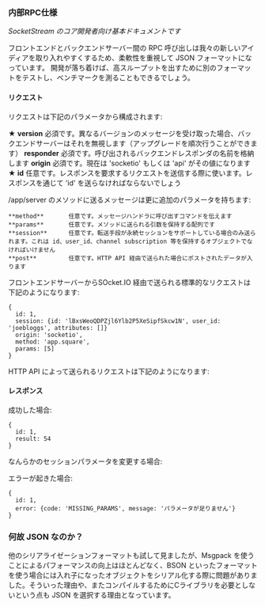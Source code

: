 <!--
### Internal RPC Spec
-->
### 内部RPC仕様

<!--
_This is basic documentation for SocketStream core developers_
-->
_SocketStream のコア開発者向け基本ドキュメントです_

<!--
At present RPC calls between front and back end SocketStream servers are in JSON format for maximum flexibility as we experiment with new ideas. Once things settle down a little we will be able to test and benchmark alternative formats for even higher throughput.
-->
フロントエンドとバックエンドサーバー間の RPC 呼び出しは我々の新しいアイディアを取り入れやすくするため、柔軟性を重視して JSON フォーマットになっています。 開発が落ち着けば、高スループットを出すために別のフォーマットをテストし、ベンチマークを測ることもできるでしょう。

<!--
#### The request
-->
#### リクエスト

<!--
Requests are composed of the following params:
-->
リクエストは下記のパラメータから構成されます:
       
<!--
    **version**      Mandatory. Back end servers will silently drop messages unless they match the same RPC version number (allowing upgrades to be staggered)
    **responder**    Mandatory. Contains the name of the backend responder which will be invoked
    **origin**       Mandatory. Currently either 'socketio' or 'api'
    **id**           Optional. Used when sending a request which requires a response. The 'id' must be passed through to the response
-->
★     **version**      必須です。異なるバージョンのメッセージを受け取った場合、バックエンドサーバーはそれを無視します（アップグレードを順次行うことができます）
   **responder**     必須です。呼び出されるバックエンドレスポンダの名前を格納します
   **origin**        必須です。現在は 'socketio' もしくは 'api' がその値になります
★   **id**            任意です。レスポンスを要求するリクエストを送信する際に使います。レスポンスを通じて 'id' を送らなければならないでしょう

<!--
And in addition for messages to /app/server methods:
-->
/app/server のメソッドに送るメッセージは更に追加のパラメータを持ちます:

<!--
    **method**       Optional. Tells the message handler which command to invoke
    **params**       Optional. Any arguments send to the method, as an array
    **session**      Optional. Sent only if the transport supports persistent sessions. Should be an object containing id, user_id, channel subscriptions and more
    **post**         Optional. Post data, if present, as submitted over the HTTP API
-->
    **method**       任意です。メッセージハンドラに呼び出すコマンドを伝えます
    **params**       任意です。メソッドに送られる引数を保持する配列です
    **session**      任意です。転送手段が永続セッションをサポートしている場合のみ送られます。これは id、user_id、channel subscription 等を保持するオブジェクトでなければいけません
    **post**         任意です。HTTP API 経由で送られた場合にポストされたデータが入ります

<!--
Hence a typical request originating from a front end server via Socket.IO looks like this:
-->
フロントエンドサーバーからSOcket.IO 経由で送られる標準的なリクエストは下記のようになります:

<!--
    { 
      id: 1,
      session: {id: 'lBxsWeoQDPZjl6Ylb2P5XeSipfSkcw1N', user_id: 'joebloggs', attributes: []}
      origin: 'socketio',
      method: 'app.square',
      params: [5]
    }
-->
    { 
      id: 1,
      session: {id: 'lBxsWeoQDPZjl6Ylb2P5XeSipfSkcw1N', user_id: 'joebloggs', attributes: []}
      origin: 'socketio',
      method: 'app.square',
      params: [5]
    }

HTTP API によって送られるリクエストは下記のようになります:

<!--
    { 
      id: 2,
      origin: 'api',
      post: 'something=nothing'
    }
-->

<!--
#### The response
-->
#### レスポンス

<!--
When successful:
-->
成功した場合:

<!--
    { 
      id: 1,
      result: 54
    }
-->
    { 
      id: 1,
      result: 54
    }

<!--
Should you modify any session params:
-->
なんらかのセッションパラメータを変更する場合:

<!--
    { 
      id: 1,
      result: 54
      session_updates: {user_id: 'fred'}
    }
-->

<!--
When there is an error:
-->
エラーが起きた場合:

<!--
    { 
      id: 1,
      error: {code: 'MISSING_PARAMS', message: 'Some params are missing'}
    }
-->
    { 
      id: 1,
      error: {code: 'MISSING_PARAMS', message: 'パラメータが足りません'}
    }


<!--
#### Why JSON?

Other serialization formats were tried but initial tests show none or little performance improvement using Msgpack and problems with recursive serialization of nested objects when using various BSON implementations. So for now JSON is a good choice - especially as it doesn't require any C libraries to be compiled.

SocketStream developers: Feel free to experiment and benchmark other message formats but bear in mind the need to recursively serialize nested objects.
-->
### 何故 JSON なのか？

他のシリアライゼーションフォーマットも試して見ましたが、Msgpack を使うことによるパフォーマンスの向上はほとんどなく、BSON といったフォーマットを使う場合には入れ子になったオブジェクトをシリアル化する際に問題がありました。そういった理由や、またコンパイルするためにCライブラリを必要としないという点も JSON を選択する理由となっています。
